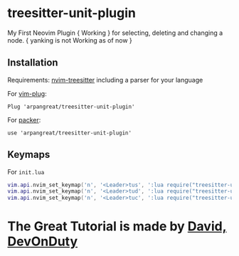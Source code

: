 # treesitter-unit-plugin

My First Neovim Plugin { Working } for selecting, deleting and changing a node.
{ yanking is not Working as of now }

## Installation

Requirements: [nvim-treesitter](https://github.com/nvim-treesitter/nvim-treesitter) including a parser for your language

For [vim-plug](https://github.com/junegunn/vim-plug):
```
Plug 'arpangreat/treesitter-unit-plugin'
```
For [packer](https://github.com/wbthomason/packer.nvim):
```
use 'arpangreat/treesitter-unit-plugin'
```

## Keymaps

For `init.lua`
```lua
vim.api.nvim_set_keymap('n', '<Leader>tus', ':lua require("treesitter-unit-plugin").select()<CR>', { noremap = true, silent = false, expr = false })
vim.api.nvim_set_keymap('n', '<Leader>tud', ':lua require("treesitter-unit-plugin").delete()<CR>', { noremap = true, silent = false, expr = false })
vim.api.nvim_set_keymap('n', '<Leader>tuc', ':lua require("treesitter-unit-plugin").change()<CR>', { noremap = true, silent = false, expr = false })
```

# The Great Tutorial is made by [David, DevOnDuty](https://youtu.be/dPQfsASHNkg)
